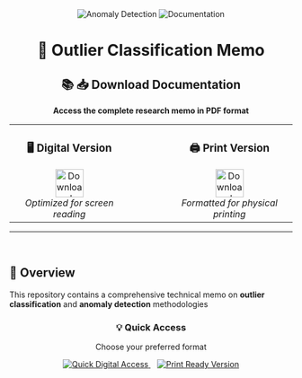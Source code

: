 <div align="center">
  <img src="https://img.shields.io/badge/🔍-Anomaly_Detection-blue?style=for-the-badge&labelColor=1a1a1a" alt="Anomaly Detection"/>
  <img src="https://img.shields.io/badge/📄-Documentation-red?style=for-the-badge&labelColor=1a1a1a" alt="Documentation"/>
</div>

<h1 align="center">
  🎯 Outlier Classification Memo
</h1>


<div align="center">
  <h2>📚 📥 Download Documentation</h2>
  <p><strong>Access the complete research memo in PDF format</strong></p>
  
  <table>
    <tr>
      <td align="center">
        <h3>🖥️ Digital Version</h3>
        <a href="https://outlierclassifier.github.io/memo/digital.pdf">
          <img src="https://img.shields.io/badge/📄_DIGITAL_PDF-Download_Now-FF6B6B?style=for-the-badge&logo=adobeacrobatreader&logoColor=white&labelColor=2C3E50" alt="Download Digital PDF" height="50"/>
        </a>
        <br><em>Optimized for screen reading</em>
      </td>
      <td width="50"></td>
      <td align="center">
        <h3>🖨️ Print Version</h3>
        <a href="https://outlierclassifier.github.io/memo/print.pdf">
          <img src="https://img.shields.io/badge/📄_PRINT_PDF-Download_Now-4ECDC4?style=for-the-badge&logo=adobeacrobatreader&logoColor=white&labelColor=2C3E50" alt="Download Print PDF" height="50"/>
        </a>
        <br><em>Formatted for physical printing</em>
      </td>
    </tr>
  </table>
</div>

---

<br>

## 🌟 Overview

This repository contains a comprehensive technical memo on **outlier classification** and **anomaly detection** methodologies



<div align="center">
  <h3>💡 Quick Access</h3>
  <p>Choose your preferred format</p>
  
  <a href="https://outlierclassifier.github.io/memo/digital.pdf">
    <img src="https://img.shields.io/badge/🔗_Quick_Read-Digital_Version-blue?style=flat-square&logo=adobe" alt="Quick Digital Access"/>
  </a>
  &nbsp;&nbsp;
  <a href="https://outlierclassifier.github.io/memo/print.pdf">
    <img src="https://img.shields.io/badge/🔗_Print_Ready-Physical_Copy-green?style=flat-square&logo=adobe" alt="Print Ready Version"/>
  </a>
</div>

<br>

